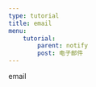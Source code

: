 ```yaml
---
type: tutorial
title: email
menu:
    tutorial:
        parent: notify
        post: 电子邮件
---
```

email
